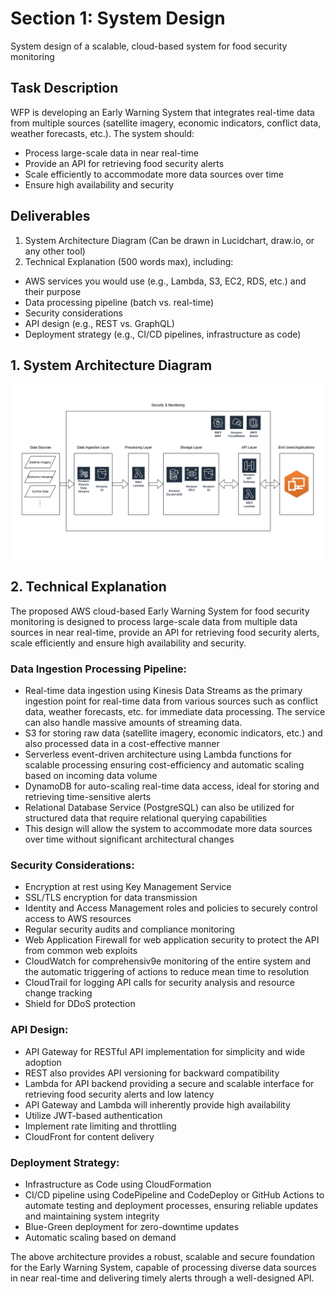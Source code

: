 # Section 1: System Design
System design of a scalable, cloud-based system for food security monitoring

## Task Description
WFP is developing an Early Warning System that integrates real-time data from multiple sources (satellite imagery, economic indicators, conflict data, weather forecasts, etc.). The system should:
* Process large-scale data in near real-time
* Provide an API for retrieving food security alerts
* Scale efficiently to accommodate more data sources over time
* Ensure high availability and security

## Deliverables
1. System Architecture Diagram (Can be drawn in Lucidchart, draw.io, or any other tool)
2. Technical Explanation (500 words max), including:
* AWS services you would use (e.g., Lambda, S3, EC2, RDS, etc.) and their purpose
* Data processing pipeline (batch vs. real-time)
* Security considerations
* API design (e.g., REST vs. GraphQL)
* Deployment strategy (e.g., CI/CD pipelines, infrastructure as code)


## 1. System Architecture Diagram
![Please refer the to System Architecture Diagram](wfp-sad.png)


## 2. Technical Explanation
The proposed AWS cloud-based Early Warning System for food security monitoring is designed to process large-scale data from multiple data sources in near real-time, provide an API for retrieving food security alerts, scale efficiently and ensure high availability and security.

### Data Ingestion Processing Pipeline:
* Real-time data ingestion using Kinesis Data Streams as the primary ingestion point for real-time data from various sources such as conflict data, weather forecasts, etc. for immediate data processing. The service can also handle massive amounts of streaming data.
* S3 for storing raw data (satellite imagery, economic indicators, etc.) and also processed data in a cost-effective manner
* Serverless event-driven architecture using Lambda functions for scalable processing ensuring cost-efficiency and automatic scaling based on incoming data volume
* DynamoDB for auto-scaling real-time data access, ideal for storing and retrieving time-sensitive alerts
* Relational Database Service (PostgreSQL) can also be utilized for structured data that require relational querying capabilities
* This design will allow the system to accommodate more data sources over time without significant architectural changes
### Security Considerations:
* Encryption at rest using Key Management Service
* SSL/TLS encryption for data transmission
* Identity and Access Management roles and policies to securely control access to AWS resources
* Regular security audits and compliance monitoring
* Web Application Firewall for web application security to protect the API from common web exploits
* CloudWatch for comprehensiv9e monitoring of the entire system and the automatic triggering of actions to reduce mean time to resolution
* CloudTrail for logging API calls for security analysis and resource change tracking
* Shield for DDoS protection
### API Design:
* API Gateway for RESTful API implementation for simplicity and wide adoption 
* REST also provides API versioning for backward compatibility 
* Lambda for API backend providing a secure and scalable interface for retrieving food security alerts and low latency
* API Gateway and Lambda will inherently provide high availability
* Utilize JWT-based authentication
* Implement rate limiting and throttling
* CloudFront for content delivery
### Deployment Strategy:
* Infrastructure as Code using CloudFormation
* CI/CD pipeline using CodePipeline and CodeDeploy or GitHub Actions to automate testing and deployment processes, ensuring reliable updates and maintaining system integrity
* Blue-Green deployment for zero-downtime updates
* Automatic scaling based on demand

The above architecture provides a robust, scalable and secure foundation for the Early Warning System, capable of processing diverse data sources in near real-time and delivering timely alerts through a well-designed API.
